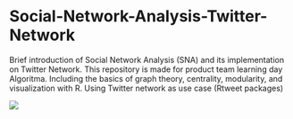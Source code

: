 # Social-Network-Analysis-Twitter-Network
Brief introduction of Social Network Analysis (SNA) and its implementation on Twitter Network. This repository is made for product team learning day Algoritma. Including the basics of graph theory, centrality, modularity, and visualization with R. Using Twitter network as use case (Rtweet packages)

![](https://github.com/western11/Social-Network-Analysis-Twitter-Network/blob/master/assets/mindmap.png)
